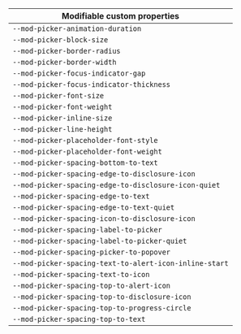 | Modifiable custom properties |
| --- |
| `--mod-picker-animation-duration` |
| `--mod-picker-block-size` |
| `--mod-picker-border-radius` |
| `--mod-picker-border-width` |
| `--mod-picker-focus-indicator-gap` |
| `--mod-picker-focus-indicator-thickness` |
| `--mod-picker-font-size` |
| `--mod-picker-font-weight` |
| `--mod-picker-inline-size` |
| `--mod-picker-line-height` |
| `--mod-picker-placeholder-font-style` |
| `--mod-picker-placeholder-font-weight` |
| `--mod-picker-spacing-bottom-to-text` |
| `--mod-picker-spacing-edge-to-disclosure-icon` |
| `--mod-picker-spacing-edge-to-disclosure-icon-quiet` |
| `--mod-picker-spacing-edge-to-text` |
| `--mod-picker-spacing-edge-to-text-quiet` |
| `--mod-picker-spacing-icon-to-disclosure-icon` |
| `--mod-picker-spacing-label-to-picker` |
| `--mod-picker-spacing-label-to-picker-quiet` |
| `--mod-picker-spacing-picker-to-popover` |
| `--mod-picker-spacing-text-to-alert-icon-inline-start` |
| `--mod-picker-spacing-text-to-icon` |
| `--mod-picker-spacing-top-to-alert-icon` |
| `--mod-picker-spacing-top-to-disclosure-icon` |
| `--mod-picker-spacing-top-to-progress-circle` |
| `--mod-picker-spacing-top-to-text` |